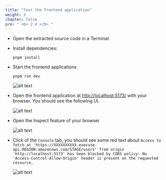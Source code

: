 ```yaml
---
title: "Test the frontend application"
weight: 4
chapter: false
pre: " <b> 2.4 </b> "
---
```


- Open the extracted source code in a Terminal.

- Install dependencies:

  ```shell
  pnpm install
  ```

- Start the frontend applications

  ```shell
  pnpm run dev
  ```

  ![alt text](/images/workshop-3/frontend-app--dev.png)

- Open the frontend application at <http://localhost:5173/> with your browser. You should see the following UI.

  ![alt text](/images/workshop-3/frontend-app--ui.png)

- Open the Inspect feature of your browser

  ![alt text](/images/workshop-3/frontend-app--inspect.png)

- Click of the `Console` tab, you should see some red text about `Access to fetch at 'https://XXXXXXXXXX.execute-api.REGION.amazonaws.com/STAGE/users' from origin 'http://localhost:5173' has been blocked by CORS policy: No 'Access-Control-Allow-Origin' header is present on the requested resource.`

  ![alt text](/images/workshop-3/frontend-app--cors-error.png)
